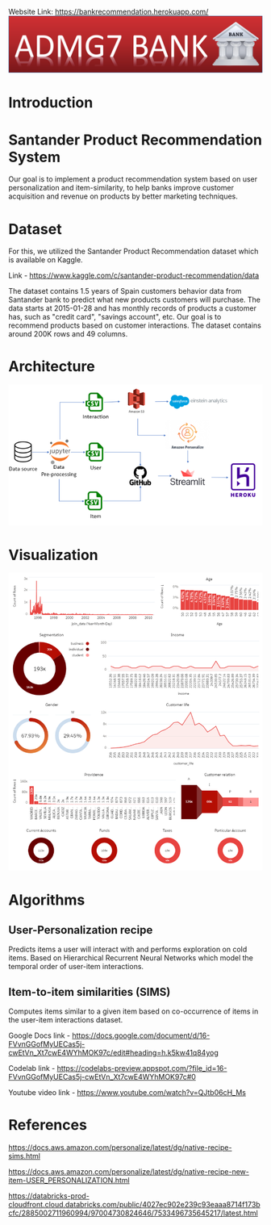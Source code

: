 Website Link: https://bankrecommendation.herokuapp.com/
![](logo.png)
# Introduction
# Santander Product Recommendation System
Our goal is to implement a product recommendation system based on user personalization and item-similarity, to help banks improve customer acquisition and revenue on products by better marketing techniques.



# Dataset
For this, we utilized the Santander Product Recommendation dataset which is available on Kaggle. 

Link - https://www.kaggle.com/c/santander-product-recommendation/data

The dataset contains 1.5 years of Spain customers behavior data from Santander bank to predict what new products customers will purchase. The data starts at 2015-01-28 and has monthly records of products a customer has, such as "credit card", "savings account", etc. Our goal is to recommend products based on customer interactions. The dataset contains around 200K rows and 49 columns.

# Architecture
![](architecture.png)
# Visualization
![](amazon_Dashboard%20(1).png)


# Algorithms
## User-Personalization recipe
Predicts items a user will interact with and performs exploration on cold items. Based on Hierarchical Recurrent Neural Networks which model the temporal order of user-item interactions.
## Item-to-item similarities (SIMS)
Computes items similar to a given item based on co-occurrence of items in the user-item interactions dataset.  

Google Docs link - https://docs.google.com/document/d/16-FVvnGGofMyUECas5j-cwEtVn_Xt7cwE4WYhMOK97c/edit#heading=h.k5kw41q84yog

Codelab link - https://codelabs-preview.appspot.com/?file_id=16-FVvnGGofMyUECas5j-cwEtVn_Xt7cwE4WYhMOK97c#0

Youtube video link - https://www.youtube.com/watch?v=QJtb06cH_Ms


# References

https://docs.aws.amazon.com/personalize/latest/dg/native-recipe-sims.html

https://docs.aws.amazon.com/personalize/latest/dg/native-recipe-new-item-USER_PERSONALIZATION.html

https://databricks-prod-cloudfront.cloud.databricks.com/public/4027ec902e239c93eaaa8714f173bcfc/2885002711960994/97004730824646/7533496735645217/latest.html

